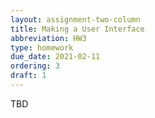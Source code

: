 ```yaml
---
layout: assignment-two-column
title: Making a User Interface
abbreviation: HW3
type: homework
due_date: 2021-02-11
ordering: 3
draft: 1
---
```

TBD